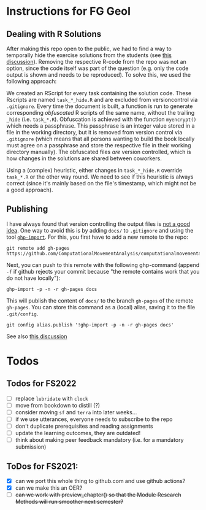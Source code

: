 # Instructions for FG GeoI

## Dealing with R Solutions

After making this repo open to the public, we had to find a way to temporally hide the exercise solutions from the students (see [this discussion](https://github.com/orgs/ComputationalMovementAnalysis/teams/core-team/discussions/2)). Removing the respective R-code from the repo was not an option, since the code itself was part of the question (e.g. only the code output is shown and needs to be reproduced). To solve this, we used the following approach: 

We created an RScript for every task containing the solution code. These Rscripts are named `task_*_hide.R` and are excluded from versioncontrol via `.gitignore`. Every time the document is built, a function is run to generate corresponding *obfuscated* R scripts of the same name, without the trailing `_hide` (i.e. `task_*.R`). Obfuscation is achieved with the function `myencrypt()` which needs a passphrase. This passphrase is an integer value stored in a file in the working directory, but it is removed from version control via `.gitignore` (which means that all persons wanting to build the book locally must agree on a passphrase and store the respective file in their working directory manually). The obfuscated files *are* version controlled, which is how changes in the solutions are shared between coworkers.

Using a (complex) heuristic, either changes in `task_*_hide.R` override `task_*.R` or the other way round. We need to see if this heuristic is always correct (since it's mainly based on the file's timestamp, which might not be a good approach).


## Publishing

I have always found that version controlling the output files is [not a good idea](https://stackoverflow.com/q/67664158/4139249). One way to avoid this is by adding `docs/` to `.gitignore` and using the tool [`ghp-import`](https://pypi.org/project/ghp-import/). For this, you first have to add a new remote to the repo:

```
git remote add gh-pages https://github.com/ComputationalMovementAnalysis/computationalmovementanalysis.github.io
```

Next, you can push to this remote with the following ghp-command (append `-f` if github rejects your commit because "the remote contains work that you do not have locally"):

```
ghp-import -p -n -r gh-pages docs
```

This will publish the content of `docs/` to the branch `gh-pages` of the remote `gh-pages`. You can store this command as a (local) alias, saving it to the file `.git/config`.

```
git config alias.publish '!ghp-import -p -n -r gh-pages docs'
``` 

See also [this discussion](https://github.com/orgs/ComputationalMovementAnalysis/teams/core-team/discussions/11)



# Todos

## Todos for FS2022

- [ ] replace `lubridate` with `clock`
- [ ] move from bookdown to distill (?)
- [ ] consider moving `sf` and `terra` into later weeks...
- [ ] if we use utterances, everyone needs to subscribe to the repo
- [ ] don't duplicate prerequisites and reading assignments
- [ ] update the learning outcomes, they are outdated!
- [ ] think about making peer feedback mandatory (i.e. for a mandatory submission)

## ToDos for FS2021:

- [x] can we port this whole thing to github.com and use github actions?
- [x] can we make this an OER?
- [ ] ~~can we work with preview_chapter() so that the Module Research Methods will run smoother next semester?~~

